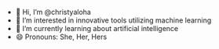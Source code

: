 - 👋 Hi, I’m @christyaloha
- 👀 I’m interested in innovative tools utilizing machine learning
- 🌱 I’m currently learning about artificial intelligence
- 😄 Pronouns: She, Her, Hers
<!---
christyaloha/christyaloha is a ✨ special ✨ repository because its `README.md` (this file) appears on your GitHub profile.
You can click the Preview link to take a look at your changes.
--->

